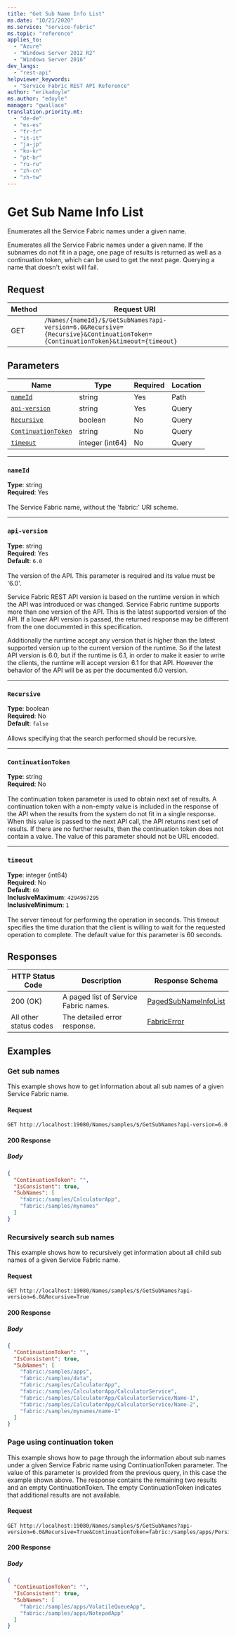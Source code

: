 ```yaml
---
title: "Get Sub Name Info List"
ms.date: "10/21/2020"
ms.service: "service-fabric"
ms.topic: "reference"
applies_to: 
  - "Azure"
  - "Windows Server 2012 R2"
  - "Windows Server 2016"
dev_langs: 
  - "rest-api"
helpviewer_keywords: 
  - "Service Fabric REST API Reference"
author: "erikadoyle"
ms.author: "edoyle"
manager: "gwallace"
translation.priority.mt: 
  - "de-de"
  - "es-es"
  - "fr-fr"
  - "it-it"
  - "ja-jp"
  - "ko-kr"
  - "pt-br"
  - "ru-ru"
  - "zh-cn"
  - "zh-tw"
---
```

# Get Sub Name Info List
Enumerates all the Service Fabric names under a given name.

Enumerates all the Service Fabric names under a given name. If the subnames do not fit in a page, one page of results is returned as well as a continuation token, which can be used to get the next page. Querying a name that doesn't exist will fail.

## Request
| Method | Request URI |
| ------ | ----------- |
| GET | `/Names/{nameId}/$/GetSubNames?api-version=6.0&Recursive={Recursive}&ContinuationToken={ContinuationToken}&timeout={timeout}` |


## Parameters
| Name | Type | Required | Location |
| --- | --- | --- | --- |
| [`nameId`](#nameid) | string | Yes | Path |
| [`api-version`](#api-version) | string | Yes | Query |
| [`Recursive`](#recursive) | boolean | No | Query |
| [`ContinuationToken`](#continuationtoken) | string | No | Query |
| [`timeout`](#timeout) | integer (int64) | No | Query |

____
### `nameId`
__Type__: string <br/>
__Required__: Yes<br/>
<br/>
The Service Fabric name, without the 'fabric:' URI scheme.

____
### `api-version`
__Type__: string <br/>
__Required__: Yes<br/>
__Default__: `6.0` <br/>
<br/>
The version of the API. This parameter is required and its value must be '6.0'.

Service Fabric REST API version is based on the runtime version in which the API was introduced or was changed. Service Fabric runtime supports more than one version of the API. This is the latest supported version of the API. If a lower API version is passed, the returned response may be different from the one documented in this specification.

Additionally the runtime accept any version that is higher than the latest supported version up to the current version of the runtime. So if the latest API version is 6.0, but if the runtime is 6.1, in order to make it easier to write the clients, the runtime will accept version 6.1 for that API. However the behavior of the API will be as per the documented 6.0 version.


____
### `Recursive`
__Type__: boolean <br/>
__Required__: No<br/>
__Default__: `false` <br/>
<br/>
Allows specifying that the search performed should be recursive.

____
### `ContinuationToken`
__Type__: string <br/>
__Required__: No<br/>
<br/>
The continuation token parameter is used to obtain next set of results. A continuation token with a non-empty value is included in the response of the API when the results from the system do not fit in a single response. When this value is passed to the next API call, the API returns next set of results. If there are no further results, then the continuation token does not contain a value. The value of this parameter should not be URL encoded.

____
### `timeout`
__Type__: integer (int64) <br/>
__Required__: No<br/>
__Default__: `60` <br/>
__InclusiveMaximum__: `4294967295` <br/>
__InclusiveMinimum__: `1` <br/>
<br/>
The server timeout for performing the operation in seconds. This timeout specifies the time duration that the client is willing to wait for the requested operation to complete. The default value for this parameter is 60 seconds.

## Responses

| HTTP Status Code | Description | Response Schema |
| --- | --- | --- |
| 200 (OK) | A paged list of Service Fabric names.<br/> | [PagedSubNameInfoList](sfclient-model-pagedsubnameinfolist.md) |
| All other status codes | The detailed error response.<br/> | [FabricError](sfclient-model-fabricerror.md) |

## Examples

### Get sub names

This example shows how to get information about all sub names of a given Service Fabric name.

#### Request
```
GET http://localhost:19080/Names/samples/$/GetSubNames?api-version=6.0
```

#### 200 Response
##### Body
```json
{
  "ContinuationToken": "",
  "IsConsistent": true,
  "SubNames": [
    "fabric:/samples/CalculatorApp",
    "fabric:/samples/mynames"
  ]
}
```


### Recursively search sub names

This example shows how to recursively get information about all child sub names of a given Service Fabric name.

#### Request
```
GET http://localhost:19080/Names/samples/$/GetSubNames?api-version=6.0&Recursive=True
```

#### 200 Response
##### Body
```json
{
  "ContinuationToken": "",
  "IsConsistent": true,
  "SubNames": [
    "fabric:/samples/apps",
    "fabric:/samples/data",
    "fabric:/samples/CalculatorApp",
    "fabric:/samples/CalculatorApp/CalculatorService",
    "fabric:/samples/CalculatorApp/CalculatorService/Name-1",
    "fabric:/samples/CalculatorApp/CalculatorService/Name-2",
    "fabric:/samples/mynames/name-1"
  ]
}
```


### Page using continuation token

This example shows how to page through the information about sub names under a given Service Fabric name using ContinuationToken parameter. The value of this parameter is provided from the previous query, in this case the example shown above. The response contains the remaining two results and an empty ContinuationToken. The empty ContinuationToken indicates that additional results are not available.

#### Request
```
GET http://localhost:19080/Names/samples/$/GetSubNames?api-version=6.0&Recursive=True&ContinuationToken=fabric:/samples/apps/PersistentQueueApp$131439231986491349
```

#### 200 Response
##### Body
```json
{
  "ContinuationToken": "",
  "IsConsistent": true,
  "SubNames": [
    "fabric:/samples/apps/VolatileQueueApp",
    "fabric:/samples/apps/NotepadApp"
  ]
}
```

